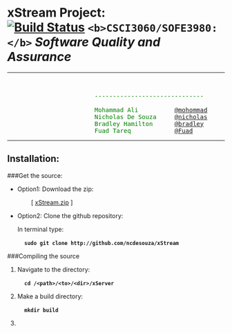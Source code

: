 xStream Project: <br> [![Build Status](https://magnum.travis-ci.com/ncdesouza/xstream.svg?token=WZRVmSR43sduJMwFxmyr)][mid]     `<b>CSCI3060/SOFE3980:</b>` <i>Software Quality and Assurance</i>
===============
---

<pre><span style="color: green">
                                
                        ------------------------------

                        Mohammad Ali          <a href="mohammad.ali3@uoit.net">@mohommad</a>
                        Nicholas De Souza     <a href="nicholas.desouza@uoit.net">@nicholas</a>
                        Bradley Hamilton      <a href="bradley.hamilton@uoit.net">@bradley</a>
                        Fuad Tareq            <a href="fuad.tareq@uoit.net">@Fuad</a>
</span></pre>
---
Installation:
-------------
###Get the source:

*   Option1: Download the zip:

    &nbsp;&nbsp;&nbsp;&nbsp;&nbsp;&nbsp;&nbsp;&nbsp;\[ [xStream.zip][id2] \] 
 
*   Option2: Clone the github repository:

    In terminal type:

    &nbsp;&nbsp;&nbsp;&nbsp;__`sudo git clone http://github.com/ncdesouza/xStream`__


[id1]: <https://magnum.travis-ci.com/ncdesouza/xstream.svg?token=WZRVmSR43sduJMwFxmyr>
[id2]: <https://github.com/100481185/CSCI3060-SOFE3980-Project/archive/master.zip>     
[mid]: (https://magnum.travis-ci.com/ncdesouza/xstream)
    
###Compiling the source

1. Navigate to the directory:

    &nbsp;&nbsp;&nbsp;&nbsp;__`cd /<path>/<to>/<dir>/xServer`__

2. Make a build directory:

    &nbsp;&nbsp;&nbsp;&nbsp;__`mkdir build`__
    
3. 


